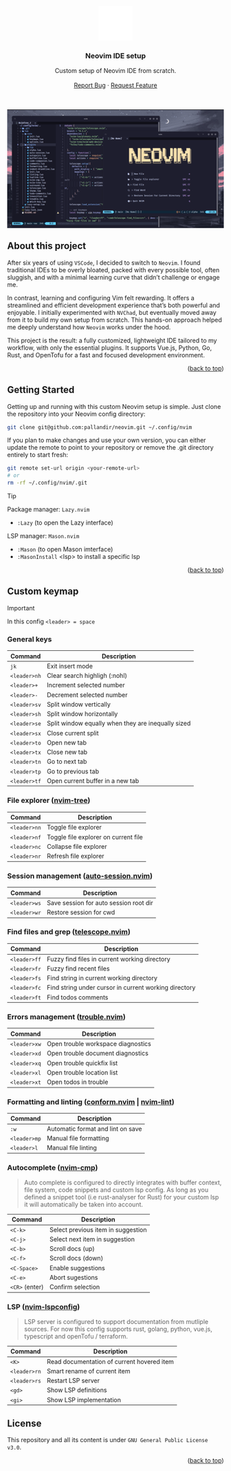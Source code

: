 <a name="readme-top"></a>

<br />
<div align="center">
  <a href="#">
    <img src="./public_assets/neovim.svg" alt="Logo" width="80" height="80">
  </a>
  <h3 align="center">Neovim IDE setup</h3>

  <p align="center">
    Custom setup of Neovim IDE from scratch.
    <br />
    <br />
    <a href="https://github.com/pallandir/neovim/issues">Report Bug</a>
    ·
    <a href="https://github.com/pallandir/neovim/issues">Request Feature</a>
  </p>
</div>
<br>
<br>
<img align="center" src="./public_assets/preview.png" alt="preview">

## About this project

After six years of using `VSCode`, I decided to switch to `Neovim`. I found traditional IDEs to be overly bloated, packed with every possible tool, often sluggish, and with a minimal learning curve that didn’t challenge or engage me.

In contrast, learning and configuring Vim felt rewarding. It offers a streamlined and efficient development experience that’s both powerful and enjoyable. I initially experimented with `NVChad`, but eventually moved away from it to build my own setup from scratch. This hands-on approach helped me deeply understand how `Neovim` works under the hood.

This project is the result: a fully customized, lightweight IDE tailored to my workflow, with only the essential plugins. It supports Vue.js, Python, Go, Rust, and OpenTofu for a fast and focused development environment.

<p align="right">(<a href="#readme-top">back to top</a>)</p>

## Getting Started

Getting up and running with this custom Neovim setup is simple. Just clone the repository into your Neovim config directory:

```sh
git clone git@github.com:pallandir/neovim.git ~/.config/nvim
```

If you plan to make changes and use your own version, you can either update the remote to point to your repository or remove the .git directory entirely to start fresh:

```sh
git remote set-url origin <your-remote-url>
# or
rm -rf ~/.config/nvim/.git
```

> [!tip]
> Package manager: `Lazy.nvim`
>
> - `:Lazy` (to open the Lazy interface)
>
> LSP manager: `Mason.nvim`
>
> - `:Mason` (to open Mason imterface)
> - `:MasonInstall` \<lsp> to install a specific lsp

<p align="right">(<a href="#readme-top">back to top</a>)</p>

## Custom keymap

> [!important]
> In this config `<leader> = space`

### General keys

| Command      | Description                                        |
| ------------ | -------------------------------------------------- |
| `jk`         | Exit insert mode                                   |
| `<leader>nh` | Clear search highligh (:nohl)                      |
| `<leader>+`  | Increment selected number                          |
| `<leader>-`  | Decrement selected number                          |
| `<leader>sv` | Split window vertically                            |
| `<leader>sh` | Split window horizontally                          |
| `<leader>se` | Split window equally when they are inequally sized |
| `<leader>sx` | Close current split                                |
| `<leader>to` | Open new tab                                       |
| `<leader>tx` | Close new tab                                      |
| `<leader>tn` | Go to next tab                                     |
| `<leader>tp` | Go to previous tab                                 |
| `<leader>tf` | Open current buffer in a new tab                   |

### File explorer ([nvim-tree](https://github.com/nvim-tree/nvim-tree.lua))

| Command      | Description                          |
| ------------ | ------------------------------------ |
| `<leader>nn` | Toggle file explorer                 |
| `<leader>nf` | Toggle file explorer on current file |
| `<leader>nc` | Collapse file explorer               |
| `<leader>nr` | Refresh file explorer                |

### Session management ([auto-session.nvim](https://github.com/rmagatti/auto-session))

| Command      | Description                            |
| ------------ | -------------------------------------- |
| `<leader>ws` | Save session for auto session root dir |
| `<leader>wr` | Restore session for cwd                |

### Find files and grep ([telescope.nvim](https://github.com/nvim-telescope/telescope.nvim))

| Command      | Description                                           |
| ------------ | ----------------------------------------------------- |
| `<leader>ff` | Fuzzy find files in current working directory         |
| `<leader>fr` | Fuzzy find recent files                               |
| `<leader>fs` | Find string in current working directory              |
| `<leader>fc` | Find string under cursor in current working directory |
| `<leader>ft` | Find todos comments                                   |

### Errors management ([trouble.nvim](https://github.com/folke/trouble.nvim))

| Command      | Description                        |
| ------------ | ---------------------------------- |
| `<leader>xw` | Open trouble workspace diagnostics |
| `<leader>xd` | Open trouble document diagnostics  |
| `<leader>xq` | Open trouble quickfix list         |
| `<leader>xl` | Open trouble location list         |
| `<leader>xt` | Open todos in trouble              |

### Formatting and linting ([conform.nvim](https://github.com/stevearc/conform.nvim) | [nvim-lint](https://github.com/mfussenegger/nvim-lint))

| Command      | Description                       |
| ------------ | --------------------------------- |
| `:w`         | Automatic format and lint on save |
| `<leader>mp` | Manual file formatting            |
| `<leader>l`  | Manual file linting               |

### Autocomplete ([nvim-cmp](https://github.com/hrsh7th/nvim-cmp))

> Auto complete is configured to directly integrates with buffer context, file system, code snippets and custom lsp config. As long as you defined a snippet tool (i.e rust-analyser for Rust) for your custom lsp it will automatically be taken into account.

| Command        | Description                        |
| -------------- | ---------------------------------- |
| `<C-k>`        | Select previous item in suggestion |
| `<C-j>`        | Select next item in suggestion     |
| `<C-b>`        | Scroll docs (up)                   |
| `<C-f>`        | Scroll docs (down)                 |
| `<C-Space>`    | Enable suggestions                 |
| `<C-e>`        | Abort sugestions                   |
| `<CR>` (enter) | Confirm selection                  |

### LSP ([nvim-lspconfig](https://github.com/neovim/nvim-lspconfig))

> LSP server is configured to support documentation from mutliple sources. For now this config supports rust, golang, python, vue.js, typescript and openTofu / terraform.

| Command      | Description                                |
| ------------ | ------------------------------------------ |
| `<K>`        | Read documentation of current hovered item |
| `<leader>rn` | Smart rename of current item               |
| `<leader>rs` | Restart LSP server                         |
| `<gd>`       | Show LSP definitions                       |
| `<gi>`       | Show LSP implementation                    |

## License

This repository and all its content is under `GNU General Public License v3.0`.

<p align="right">(<a href="#readme-top">back to top</a>)</p>
